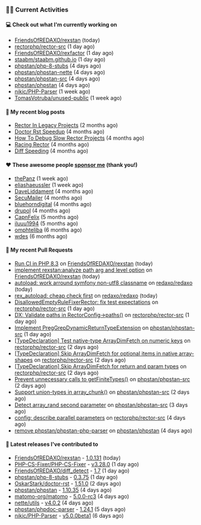 ### 👨‍💻 Current Activities


#### 💻 Check out what I'm currently working on

- [FriendsOfREDAXO/rexstan](https://github.com/FriendsOfREDAXO/rexstan) (today)
- [rectorphp/rector-src](https://github.com/rectorphp/rector-src) (1 day ago)
- [FriendsOfREDAXO/rexfactor](https://github.com/FriendsOfREDAXO/rexfactor) (1 day ago)
- [staabm/staabm.github.io](https://github.com/staabm/staabm.github.io) (1 day ago)
- [phpstan/php-8-stubs](https://github.com/phpstan/php-8-stubs) (4 days ago)
- [phpstan/phpstan-nette](https://github.com/phpstan/phpstan-nette) (4 days ago)
- [phpstan/phpstan-src](https://github.com/phpstan/phpstan-src) (4 days ago)
- [phpstan/phpstan](https://github.com/phpstan/phpstan) (4 days ago)
- [nikic/PHP-Parser](https://github.com/nikic/PHP-Parser) (1 week ago)
- [TomasVotruba/unused-public](https://github.com/TomasVotruba/unused-public) (1 week ago)


#### 📜 My recent blog posts

- [Rector In Legacy Projects](https://staabm.github.io/2023/07/23/rector-in-legacy-projects.html) (2 months ago)
- [Doctor Rst Speedup](https://staabm.github.io/2023/05/18/doctor-rst-speedup.html) (4 months ago)
- [How To Debug Slow Rector Projects](https://staabm.github.io/2023/05/10/how-to-debug-slow-rector-projects.html) (4 months ago)
- [Racing Rector](https://staabm.github.io/2023/05/06/racing-rector.html) (4 months ago)
- [Diff Speeding](https://staabm.github.io/2023/05/01/diff-speeding.html) (4 months ago)


#### ❤️ These awesome people [sponsor me](https://github.com/sponsors/staabm) (thank you!)

- [thePanz](https://github.com/thePanz) (1 week ago)
- [eliashaeussler](https://github.com/eliashaeussler) (1 week ago)
- [DaveLiddament](https://github.com/DaveLiddament) (4 months ago)
- [SecuMailer](https://github.com/SecuMailer) (4 months ago)
- [bluehorndigital](https://github.com/bluehorndigital) (4 months ago)
- [drupol](https://github.com/drupol) (4 months ago)
- [CapnFelix](https://github.com/CapnFelix) (5 months ago)
- [iluuu1994](https://github.com/iluuu1994) (5 months ago)
- [omphteliba](https://github.com/omphteliba) (6 months ago)
- [wdes](https://github.com/wdes) (6 months ago)


#### 🔨 My recent Pull Requests

- [Run CI in PHP 8.3](https://github.com/FriendsOfREDAXO/rexstan/pull/585) on [FriendsOfREDAXO/rexstan](https://github.com/FriendsOfREDAXO/rexstan) (today)
- [implement rexstan:analyze path arg and level option](https://github.com/FriendsOfREDAXO/rexstan/pull/584) on [FriendsOfREDAXO/rexstan](https://github.com/FriendsOfREDAXO/rexstan) (today)
- [autoload: work arround symfony non-utf8 classname](https://github.com/redaxo/redaxo/pull/5809) on [redaxo/redaxo](https://github.com/redaxo/redaxo) (today)
- [rex_autoload: cheap check first](https://github.com/redaxo/redaxo/pull/5805) on [redaxo/redaxo](https://github.com/redaxo/redaxo) (today)
- [DisallowedEmptyRuleFixerRector: fix test expectations](https://github.com/rectorphp/rector-src/pull/5066) on [rectorphp/rector-src](https://github.com/rectorphp/rector-src) (1 day ago)
- [DX: Validate paths in RectorConfig-&gt;paths()](https://github.com/rectorphp/rector-src/pull/5065) on [rectorphp/rector-src](https://github.com/rectorphp/rector-src) (1 day ago)
- [Implement PregGrepDynamicReturnTypeExtension](https://github.com/phpstan/phpstan-src/pull/2640) on [phpstan/phpstan-src](https://github.com/phpstan/phpstan-src) (1 day ago)
- [[TypeDeclaration] Test native-type ArrayDimFetch on numeric keys](https://github.com/rectorphp/rector-src/pull/5063) on [rectorphp/rector-src](https://github.com/rectorphp/rector-src) (2 days ago)
- [[TypeDeclaration] Skip ArrayDimFetch for optional items in native array-shapes](https://github.com/rectorphp/rector-src/pull/5060) on [rectorphp/rector-src](https://github.com/rectorphp/rector-src) (2 days ago)
- [[TypeDeclaration] Skip ArrayDimFetch for return and param types](https://github.com/rectorphp/rector-src/pull/5059) on [rectorphp/rector-src](https://github.com/rectorphp/rector-src) (2 days ago)
- [Prevent unnecessary calls to getFiniteTypes()](https://github.com/phpstan/phpstan-src/pull/2636) on [phpstan/phpstan-src](https://github.com/phpstan/phpstan-src) (2 days ago)
- [Support union-types in array_chunk()](https://github.com/phpstan/phpstan-src/pull/2635) on [phpstan/phpstan-src](https://github.com/phpstan/phpstan-src) (2 days ago)
- [Detect array_rand second parameter](https://github.com/phpstan/phpstan-src/pull/2633) on [phpstan/phpstan-src](https://github.com/phpstan/phpstan-src) (3 days ago)
- [config: describe parallel parameters](https://github.com/rectorphp/rector-src/pull/5048) on [rectorphp/rector-src](https://github.com/rectorphp/rector-src) (4 days ago)
- [remove phpstan/phpstan-php-parser](https://github.com/phpstan/phpstan/pull/9901) on [phpstan/phpstan](https://github.com/phpstan/phpstan) (4 days ago)


#### 🔭 Latest releases I've contributed to

- [FriendsOfREDAXO/rexstan](https://github.com/FriendsOfREDAXO/rexstan) - [1.0.131](https://github.com/FriendsOfREDAXO/rexstan/releases/tag/1.0.131) (today)
- [PHP-CS-Fixer/PHP-CS-Fixer](https://github.com/PHP-CS-Fixer/PHP-CS-Fixer) - [v3.28.0](https://github.com/PHP-CS-Fixer/PHP-CS-Fixer/releases/tag/v3.28.0) (1 day ago)
- [FriendsOfREDAXO/diff_detect](https://github.com/FriendsOfREDAXO/diff_detect) - [1.7](https://github.com/FriendsOfREDAXO/diff_detect/releases/tag/1.7) (1 day ago)
- [phpstan/php-8-stubs](https://github.com/phpstan/php-8-stubs) - [0.3.75](https://github.com/phpstan/php-8-stubs/releases/tag/0.3.75) (1 day ago)
- [OskarStark/doctor-rst](https://github.com/OskarStark/doctor-rst) - [1.51.0](https://github.com/OskarStark/doctor-rst/releases/tag/1.51.0) (2 days ago)
- [phpstan/phpstan](https://github.com/phpstan/phpstan) - [1.10.35](https://github.com/phpstan/phpstan/releases/tag/1.10.35) (4 days ago)
- [matomo-org/matomo](https://github.com/matomo-org/matomo) - [5.0.0-rc3](https://github.com/matomo-org/matomo/releases/tag/5.0.0-rc3) (4 days ago)
- [nette/utils](https://github.com/nette/utils) - [v4.0.2](https://github.com/nette/utils/releases/tag/v4.0.2) (4 days ago)
- [phpstan/phpdoc-parser](https://github.com/phpstan/phpdoc-parser) - [1.24.1](https://github.com/phpstan/phpdoc-parser/releases/tag/1.24.1) (5 days ago)
- [nikic/PHP-Parser](https://github.com/nikic/PHP-Parser) - [v5.0.0beta1](https://github.com/nikic/PHP-Parser/releases/tag/v5.0.0beta1) (6 days ago)
